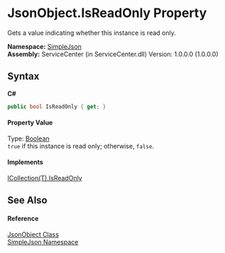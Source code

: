 # JsonObject.IsReadOnly Property 
 

Gets a value indicating whether this instance is read only.

**Namespace:**&nbsp;<a href="ea63a809-e4a6-ba19-c147-e5c6fb6b1f81">SimpleJson</a><br />**Assembly:**&nbsp;ServiceCenter (in ServiceCenter.dll) Version: 1.0.0.0 (1.0.0.0)

## Syntax

**C#**<br />
``` C#
public bool IsReadOnly { get; }
```


#### Property Value
Type: <a href="http://msdn2.microsoft.com/zh-cn/library/a28wyd50" target="_blank">Boolean</a><br />`true` if this instance is read only; otherwise, `false`.

#### Implements
<a href="http://msdn2.microsoft.com/zh-cn/library/0cfatk9t" target="_blank">ICollection(T).IsReadOnly</a><br />

## See Also


#### Reference
<a href="b548c5de-7a49-c3d8-648f-f4f1646e49bc">JsonObject Class</a><br /><a href="ea63a809-e4a6-ba19-c147-e5c6fb6b1f81">SimpleJson Namespace</a><br />